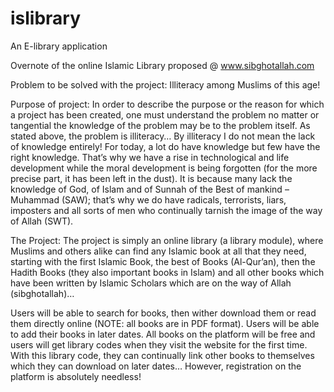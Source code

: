 # islibrary
An E-library application

Overnote of the online Islamic Library proposed @ www.sibghotallah.com 

Problem to be solved with the project: Illiteracy among Muslims of this age!

Purpose of project: In order to describe the purpose or the reason for which a project has been created, one must understand the problem no matter or tangential the knowledge of the problem may be to the problem itself. As stated above, the problem is illiteracy… By illiteracy I do not mean the lack of knowledge entirely! For today, a lot do have knowledge but few have the right knowledge. That’s why we have a rise in technological and life development while the moral development is being forgotten (for the more precise part, it has been left in the dust).  It is because many lack the knowledge of God, of Islam and of Sunnah of the Best of mankind – Muhammad (SAW); that’s why we do have radicals, terrorists, liars, imposters and all sorts of men who continually tarnish the image of the way of Allah (SWT). 

The Project: The project is simply an online library (a library module), where Muslims and others alike can find any Islamic book at all that they need, starting with the first Islamic Book, the best of Books (Al-Qur’an), then the Hadith Books (they also important books in Islam) and all other books which have been written by Islamic Scholars which are on the way of Allah (sibghotallah)… 

Users will be able to search for books, then wither download them or read them directly online (NOTE: all books are in PDF format). Users will be able to add their books in later dates. All books on the platform will be free and users will get library codes when they visit the website for the first time. With this library code, they can continually link other books to themselves which they can download on later dates… However, registration on the platform is absolutely needless!
